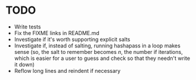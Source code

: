 TODO
====

* Write tests
* Fix the FIXME links in README.md
* Investigate if it's worth supporting explicit salts
* Investigate if, instead of salting, running hashapass in a loop makes sense
  (so, the salt to remember becomes $n$, the number if iterations, which is easier for a user to guess and check so that they needn't write it down)
* Reflow long lines and reindent if necessary
